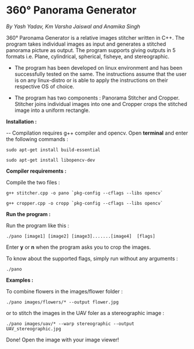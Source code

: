360° Panorama Generator
=======================

*By Yash Yadav, Km Varsha Jaiswal and Anamika Singh*

360° Paronama Generator is a relative images stitcher written in C++. The program takes individual images as input and generates a stitched panorama picture as output. The program supports giving outputs in 5 formats i.e. Plane, cylindrical, spherical, fisheye, and stereographic.

- The program has been developed on linux environment and has been successfully tested on the same. The instructions assume that the user is on any linux-distro or is able to apply the instructions on their respective OS of choice.

- The program has two components : Panorama Stitcher and Cropper. Stitcher joins individual images into one and Cropper crops the stitched image into a uniform rectangle.


**Installation :**

-- Compilation requires g++ compiler and opencv. Open **terminal** and enter the following commands :     

	sudo apt-get install build-essential

	sudo apt-get install libopencv-dev

**Compiler requirements :**

Compile the two files :

	g++ stitcher.cpp -o pano `pkg-config --cflags --libs opencv`

	g++ cropper.cpp -o cropp `pkg-config --cflags --libs opencv`

**Run the program :**

Run the program like this :  

	./pano [image1] [image2] [image3].......[image4]  [flags]

Enter **y** or **n** when the program asks you to crop the images.

To know about the supported flags, simply run without any arguments :  

	./pano

**Examples :**   

To combine flowers in the images/flower folder :  
	
	./pano images/flowers/* --output flower.jpg

or to stitch the images in the UAV foler as a stereographic image :  
	
	./pano images/uav/* --warp stereographic --output UAV_stereographic.jpg


Done! Open the image with your image viewer!
